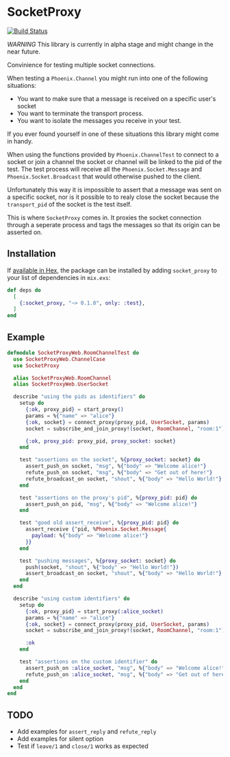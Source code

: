 # SocketProxy
[![Build Status](https://travis-ci.org/kbredemeier/socket_proxy.svg?branch=master)](https://travis-ci.org/kbredemeier/socket_proxy)

*WARNING* This library is currently in alpha stage and might change in the near
future.

Convinience for testing multiple socket connections.

When testing a `Phoenix.Channel` you might run into one of the following
situations:

* You want to make sure that a message is received on a specific user's socket
* You want to terminate the transport process.
* You want to isolate the messages you receive in your test.

If you ever found yourself in one of these situations this library might come
in handy.

When using the functions provided by `Phoenix.ChannelTest` to connect to a
socket or join a channel the socket or channel will be linked to the pid of
the test. The test process will receive all the `Phoenix.Socket.Message` and
`Phoenix.Socket.Broadcast` that would otherwise pushed to the client.

Unfortunately this way it is impossible to assert that a message was sent
on a specific socket, nor is it possible to to realy close the socket because
the `transport_pid` of the socket is the test itself.

This is where `SocketProxy` comes in. It proxies the socket connection through
a seperate process and tags the messages so that its origin can be asserted
on.

## Installation

If [available in Hex](https://hex.pm/docs/publish), the package can be installed
by adding `socket_proxy` to your list of dependencies in `mix.exs`:

```elixir
def deps do
  [
    {:socket_proxy, "~> 0.1.0", only: :test},
  ]
end
```

## Example

```elixir
defmodule SocketProxyWeb.RoomChannelTest do
  use SocketProxyWeb.ChannelCase
  use SocketProxy

  alias SocketProxyWeb.RoomChannel
  alias SocketProxyWeb.UserSocket

  describe "using the pids as identifiers" do
    setup do
      {:ok, proxy_pid} = start_proxy()
      params = %{"name" => "alice"}
      {:ok, socket} = connect_proxy(proxy_pid, UserSocket, params)
      socket = subscribe_and_join_proxy!(socket, RoomChannel, "room:1")

      {:ok, proxy_pid: proxy_pid, proxy_socket: socket}
    end

    test "assertions on the socket", %{proxy_socket: socket} do
      assert_push_on socket, "msg", %{"body" => "Welcome alice!"}
      refute_push_on socket, "msg", %{"body" => "Get out of here!"}
      refute_broadcast_on socket, "shout", %{"body" => "Hello World!"}
    end

    test "assertions on the proxy's pid", %{proxy_pid: pid} do
      assert_push_on pid, "msg", %{"body" => "Welcome alice!"}
    end

    test "good old assert_receive", %{proxy_pid: pid} do
      assert_receive {^pid, %Phoenix.Socket.Message{
        payload: %{"body" => "Welcome alice!"}
      }}
    end

    test "pushing messages", %{proxy_socket: socket} do
      push(socket, "shout", %{"body" => "Hello World!"})
      assert_broadcast_on socket, "shout", %{"body" => "Hello World!"}
    end
  end

  describe "using custom identifiers" do
    setup do
      {:ok, proxy_pid} = start_proxy(:alice_socket)
      params = %{"name" => "alice"}
      {:ok, socket} = connect_proxy(proxy_pid, UserSocket, params)
      socket = subscribe_and_join_proxy!(socket, RoomChannel, "room:1")

      :ok
    end

    test "assertions on the custom identifier" do
      assert_push_on :alice_socket, "msg", %{"body" => "Welcome alice!"}
      refute_push_on :alice_socket, "msg", %{"body" => "Get out of here!"}
    end
  end
end
```

## TODO

* Add examples for `assert_reply` and `refute_reply`
* Add examples for silent option
* Test if `leave/1` and `close/1` works as expected

